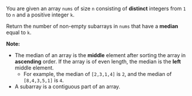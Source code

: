You are given an array `nums` of size `n` consisting of **distinct** integers from `1` to `n` and a positive integer `k`.

Return the number of non-empty subarrays in `nums` that have a **median** equal to `k`.

**Note:**

- The median of an array is the **middle** element after sorting the array in **ascending** order. If the array is of even length, the median is the **left** middle element.
  + For example, the median of `[2,3,1,4]` is `2`, and the median of `[8,4,3,5,1]` is `4`.
- A subarray is a contiguous part of an array.